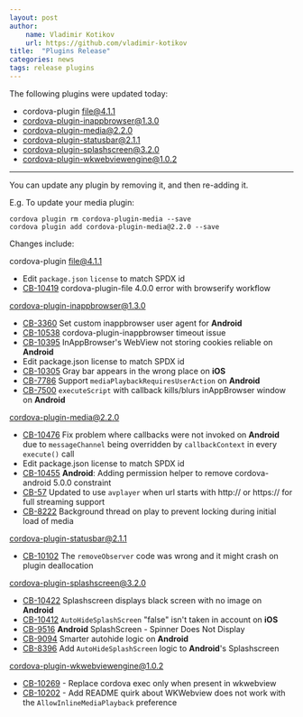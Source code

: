 ```yaml
---
layout: post
author:
    name: Vladimir Kotikov
    url: https://github.com/vladimir-kotikov
title:  "Plugins Release"
categories: news
tags: release plugins
---
```


The following plugins were updated today:

* cordova-plugin file@4.1.1
* cordova-plugin-inappbrowser@1.3.0
* cordova-plugin-media@2.2.0
* cordova-plugin-statusbar@2.1.1
* cordova-plugin-splashscreen@3.2.0
* cordova-plugin-wkwebviewengine@1.0.2

----
You can update any plugin by removing it, and then re-adding it.

 E.g. To update your media plugin:

    cordova plugin rm cordova-plugin-media --save
    cordova plugin add cordova-plugin-media@2.2.0 --save

Changes include:
<!--more-->

cordova-plugin file@4.1.1
* Edit `package.json` `license` to match SPDX id
* [CB-10419](https://issues.apache.org/jira/browse/CB-10419) cordova-plugin-file 4.0.0 error with browserify workflow

cordova-plugin-inappbrowser@1.3.0
* [CB-3360](https://issues.apache.org/jira/browse/CB-3360) Set custom inappbrowser user agent for **Android**
* [CB-10538](https://issues.apache.org/jira/browse/CB-10538) cordova-plugin-inappbrowser timeout issue
* [CB-10395](https://issues.apache.org/jira/browse/CB-10395) InAppBrowser's WebView not storing cookies reliable on **Android**
* Edit package.json license to match SPDX id
* [CB-10305](https://issues.apache.org/jira/browse/CB-10305) Gray bar appears in the wrong place on **iOS**
* [CB-7786](https://issues.apache.org/jira/browse/CB-7786) Support `mediaPlaybackRequiresUserAction` on **Android**
* [CB-7500](https://issues.apache.org/jira/browse/CB-7500) `executeScript` with callback kills/blurs inAppBrowser window on **Android**

cordova-plugin-media@2.2.0
* [CB-10476](https://issues.apache.org/jira/browse/CB-10476) Fix problem where callbacks were not invoked on **Android** due to `messageChannel` being overridden by `callbackContext` in every `execute()` call
* Edit package.json license to match SPDX id
* [CB-10455](https://issues.apache.org/jira/browse/CB-10455) **Android**: Adding permission helper to remove cordova-android 5.0.0 constraint
* [CB-57](https://issues.apache.org/jira/browse/CB-57) Updated to use `avplayer` when url starts with http:// or https:// for full streaming support
* [CB-8222](https://issues.apache.org/jira/browse/CB-8222) Background thread on play to prevent locking during initial load of media

cordova-plugin-statusbar@2.1.1
* [CB-10102](https://issues.apache.org/jira/browse/CB-10102) The `removeObserver` code was wrong and it might crash on plugin deallocation

cordova-plugin-splashscreen@3.2.0
* [CB-10422](https://issues.apache.org/jira/browse/CB-10422) Splashscreen displays black screen with no image on **Android**
* [CB-10412](https://issues.apache.org/jira/browse/CB-10412) `AutoHideSplashScreen` "false" isn't taken in account on **iOS**
* [CB-9516](https://issues.apache.org/jira/browse/CB-9516) **Android** SplashScreen - Spinner Does Not Display
* [CB-9094](https://issues.apache.org/jira/browse/CB-9094) Smarter autohide logic on **Android**
* [CB-8396](https://issues.apache.org/jira/browse/CB-8396) Add `AutoHideSplashScreen` logic to **Android**'s Splashscreen

cordova-plugin-wkwebviewengine@1.0.2
* [CB-10269](https://issues.apache.org/jira/browse/CB-10269) - Replace cordova exec only when present in wkwebview
* [CB-10202](https://issues.apache.org/jira/browse/CB-10202) - Add README quirk about WKWebview does not work with the `AllowInlineMediaPlayback` preference
